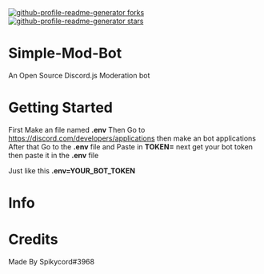 <a href="https://github.com/spikycord/Simple-Mod-Botork" target="blank">
<img src="https://img.shields.io/github/forks/spikycord/Simple-Mod-Bot?style=flat-square" alt="github-profile-readme-generator forks"/>
</a>
<a href="https://github.com/spikycord/Simple-Mod-Bot" target="blank">
<img src="https://img.shields.io/github/stars/spikycord/Simple-Mod-Bot?style=flat-square" alt="github-profile-readme-generator stars"/>
</a>

# Simple-Mod-Bot
An Open Source Discord.js Moderation bot

# Getting Started
First Make an file named **.env**
Then Go to https://discord.com/developers/applications then make an bot applications
After that Go to the **.env** file and Paste in **TOKEN=**
next get your bot token then paste it in the **.env** file

Just like this
**.env=YOUR_BOT_TOKEN**

# Info

# Credits
Made By Spikycord#3968
